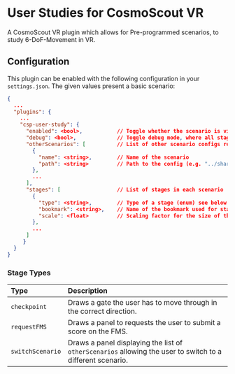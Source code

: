 <!-- 
SPDX-FileCopyrightText: German Aerospace Center (DLR) <cosmoscout@dlr.de>
SPDX-License-Identifier: CC-BY-4.0
 -->

# User Studies for CosmoScout VR

A CosmoScout VR plugin which allows for Pre-programmed scenarios, to study 6-DoF-Movement in VR.

## Configuration

This plugin can be enabled with the following configuration in your `settings.json`.
The given values present a basic scenario:

```json
{
  ...
  "plugins": {
    ...
    "csp-user-study": {
      "enabled": <bool>,           // Toggle whether the scenario is visible/active
      "debug": <bool>,             // Toggle debug mode, where all stages are visible
      "otherScenarios": [          // List of other scenario configs related to the current scenario
        {
          "name": <string>,        // Name of the scenario
          "path": <string>         // Path to the config (e.g. "../share/scenes/scenario_name.json")
        },
        ...
      ],
      "stages": [                  // List of stages in each scenario
        {
          "type": <string>,        // Type of a stage (enum) see below for stage types
          "bookmark": <string>,    // Name of the bookmark used for stage position
          "scale": <float>         // Scaling factor for the size of the web view
        },
        ...
      ]
     }
  }
}
```

### Stage Types

| Type             | Description |
|:-----------------|:------------|
| `checkpoint`     | Draws a gate the user has to move through in the correct direction. |
| `requestFMS`     | Draws a panel to requests the user to submit a score on the FMS. |
| `switchScenario` | Draws a panel displaying the list of `otherScenarios` allowing the user to switch to a different scenario. |
